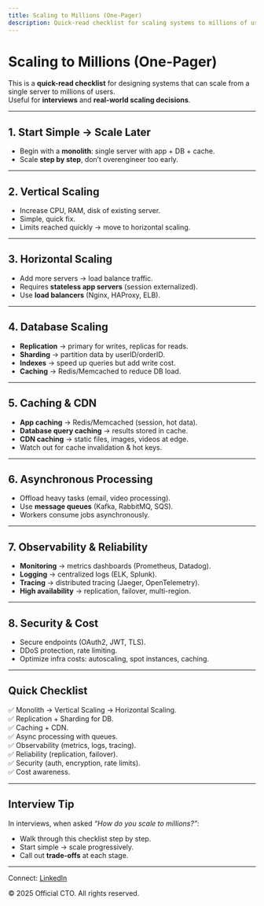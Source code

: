 ```yaml
---
title: Scaling to Millions (One-Pager)
description: Quick-read checklist for scaling systems to millions of users — monolith to distributed architecture.
---
```


# Scaling to Millions (One-Pager)

This is a **quick-read checklist** for designing systems that can scale from a single server to millions of users.  
Useful for **interviews** and **real-world scaling decisions**.

---

## 1. Start Simple → Scale Later

- Begin with a **monolith**: single server with app + DB + cache.  
- Scale **step by step**, don’t overengineer too early.  

---

## 2. Vertical Scaling

- Increase CPU, RAM, disk of existing server.  
- Simple, quick fix.  
- Limits reached quickly → move to horizontal scaling.  

---

## 3. Horizontal Scaling

- Add more servers → load balance traffic.  
- Requires **stateless app servers** (session externalized).  
- Use **load balancers** (Nginx, HAProxy, ELB).  

---

## 4. Database Scaling

- **Replication** → primary for writes, replicas for reads.  
- **Sharding** → partition data by userID/orderID.  
- **Indexes** → speed up queries but add write cost.  
- **Caching** → Redis/Memcached to reduce DB load.  

---

## 5. Caching & CDN

- **App caching** → Redis/Memcached (session, hot data).  
- **Database query caching** → results stored in cache.  
- **CDN caching** → static files, images, videos at edge.  
- Watch out for cache invalidation & hot keys.  

---

## 6. Asynchronous Processing

- Offload heavy tasks (email, video processing).  
- Use **message queues** (Kafka, RabbitMQ, SQS).  
- Workers consume jobs asynchronously.  

---

## 7. Observability & Reliability

- **Monitoring** → metrics dashboards (Prometheus, Datadog).  
- **Logging** → centralized logs (ELK, Splunk).  
- **Tracing** → distributed tracing (Jaeger, OpenTelemetry).  
- **High availability** → replication, failover, multi-region.  

---

## 8. Security & Cost

- Secure endpoints (OAuth2, JWT, TLS).  
- DDoS protection, rate limiting.  
- Optimize infra costs: autoscaling, spot instances, caching.  

---

## Quick Checklist

✅ Monolith → Vertical Scaling → Horizontal Scaling.  
✅ Replication + Sharding for DB.  
✅ Caching + CDN.  
✅ Async processing with queues.  
✅ Observability (metrics, logs, tracing).  
✅ Reliability (replication, failover).  
✅ Security (auth, encryption, rate limits).  
✅ Cost awareness.  

---

## Interview Tip

In interviews, when asked *“How do you scale to millions?”*:  

- Walk through this checklist step by step.  
- Start simple → scale progressively.  
- Call out **trade-offs** at each stage.  

---

<footer>
  <p>Connect: <a href="https://www.linkedin.com/in/ravi-shankar-a725b0225/">LinkedIn</a></p>
  <p>&copy; 2025 Official CTO. All rights reserved.</p>
</footer>
